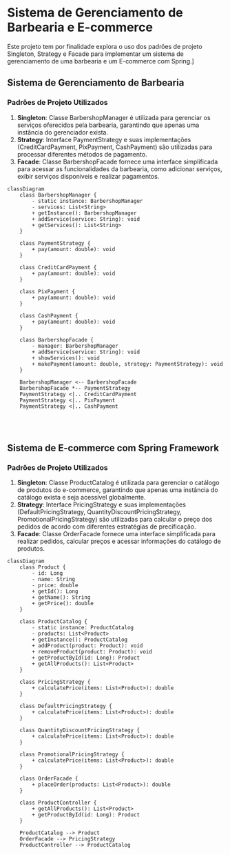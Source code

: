 # Sistema de Gerenciamento de Barbearia e E-commerce

Este projeto tem por finalidade explora o uso dos padrões de projeto Singleton, Strategy e Facade para implementar um sistema de gerenciamento de uma barbearia e um E-commerce com Spring.]

## Sistema de Gerenciamento de Barbearia

### Padrões de Projeto Utilizados
1. **Singleton**: Classe BarbershopManager é utilizada para gerenciar os serviços oferecidos pela barbearia, garantindo que apenas uma instância do gerenciador exista.
2. **Strategy**: Interface PaymentStrategy e suas implementações (CreditCardPayment, PixPayment, CashPayment) são utilizadas para processar diferentes métodos de pagamento.
3. **Facade**: Classe BarbershopFacade fornece uma interface simplificada para acessar as funcionalidades da barbearia, como adicionar serviços, exibir serviços disponíveis e realizar pagamentos.

```mermaid
classDiagram
    class BarbershopManager {
        - static instance: BarbershopManager
        - services: List<String>
        + getInstance(): BarbershopManager
        + addService(service: String): void
        + getServices(): List<String>
    }

    class PaymentStrategy {
        + pay(amount: double): void
    }

    class CreditCardPayment {
        + pay(amount: double): void
    }

    class PixPayment {
        + pay(amount: double): void
    }

    class CashPayment {
        + pay(amount: double): void
    }

    class BarbershopFacade {
        - manager: BarbershopManager
        + addService(service: String): void
        + showServices(): void
        + makePayment(amount: double, strategy: PaymentStrategy): void
    }

    BarbershopManager <-- BarbershopFacade
    BarbershopFacade *-- PaymentStrategy
    PaymentStrategy <|.. CreditCardPayment
    PaymentStrategy <|.. PixPayment
    PaymentStrategy <|.. CashPayment

```

<br><br>
## Sistema de E-commerce com Spring Framework

### Padrões de Projeto Utilizados
1. **Singleton**: Classe ProductCatalog é utilizada para gerenciar o catálogo de produtos do e-commerce, garantindo que apenas uma instância do catálogo exista e seja acessível globalmente.
2. **Strategy**: Interface PricingStrategy e suas implementações (DefaultPricingStrategy, QuantityDiscountPricingStrategy, PromotionalPricingStrategy) são utilizadas para calcular o preço dos pedidos de acordo com diferentes estratégias de precificação.
3. **Facade**: Classe OrderFacade fornece uma interface simplificada para realizar pedidos, calcular preços e acessar informações do catálogo de produtos.

```mermaid
classDiagram
    class Product {
        - id: Long
        - name: String
        - price: double
        + getId(): Long
        + getName(): String
        + getPrice(): double
    }

    class ProductCatalog {
        - static instance: ProductCatalog
        - products: List<Product>
        + getInstance(): ProductCatalog
        + addProduct(product: Product): void
        + removeProduct(product: Product): void
        + getProductById(id: Long): Product
        + getAllProducts(): List<Product>
    }

    class PricingStrategy {
        + calculatePrice(items: List<Product>): double
    }

    class DefaultPricingStrategy {
        + calculatePrice(items: List<Product>): double
    }

    class QuantityDiscountPricingStrategy {
        + calculatePrice(items: List<Product>): double
    }

    class PromotionalPricingStrategy {
        + calculatePrice(items: List<Product>): double
    }

    class OrderFacade {
        + placeOrder(products: List<Product>): double
    }

    class ProductController {
        + getAllProducts(): List<Product>
        + getProductById(id: Long): Product
    }

    ProductCatalog --> Product
    OrderFacade --> PricingStrategy
    ProductController --> ProductCatalog

```
